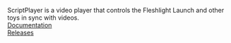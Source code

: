 ScriptPlayer is a video player that controls the Fleshlight Launch and other toys in sync with videos.  
[Documentation](https://github.com/FredTungsten/ScriptPlayer/wiki)  
[Releases](https://github.com/FredTungsten/ScriptPlayer/releases)  
